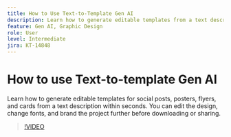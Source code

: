 ```yaml
---
title: How to Use Text-to-Template Gen AI
description: Learn how to generate editable templates from a text description within seconds
feature: Gen AI, Graphic Design
role: User
level: Intermediate
jira: KT-14848
---
```

# How to use Text-to-template Gen AI

Learn how to generate editable templates for social posts, posters, flyers, and cards from a text description within seconds. You can edit the design, change fonts, and brand the project further before downloading or sharing.

>[!VIDEO](https://video.tv.adobe.com/v/3427022?quality=12&learn=on&hidetitle=true)
